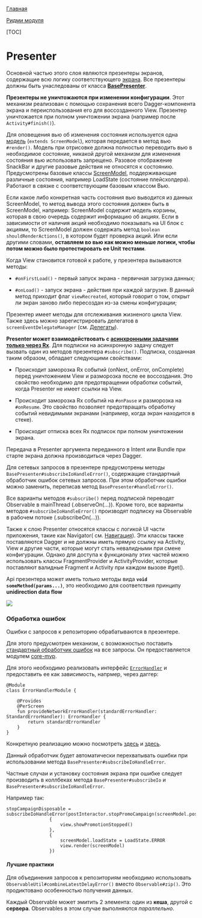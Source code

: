 [Главная](../../docs/main.md)

[Ридми модуля](../README.md)

[TOC]

# Presenter

Основной частью этого слоя являются презентеры экранов,
содержащие всю логику соответствующего [экрана][view].
Все презентеры должны быть унаследованы от класса [**BasePresenter**][base].

**Презентеры не уничтожаются при изменении конфигурации**.
Этот механизм реализован с помощью сохранения всего Dagger-компонента
экрана и переиспользования его для воссозданного View.
Презентер уничтожается при полном уничтожении экрана (например после `Activity#finish()`).

Для оповещения вью об изменения состояния используется одна [модель][model]
(`extends ScreenModel`),
которая передается в метод вью `#render()`. Модель при отрисовке должна
полностью переводить вью в необходимое состояние,
никакой другой механизм для изменения состояния вью использовать запрещено.
Разовое отображение SnackBar и другие разовые действия не относятся к состоянию.
Предусмотрены базовые классы [ScreenModel][model],
поддерживающие различные состояния, например LoadState (состояние плейсхолдера).
Работают в связке с соответствующим базовым классом Вью.

Если какое либо конкретная часть состояния вью выводится из данных ScreenModel,
то метод вывода этого состояния должен быть в ScreenModel,
например: ScreenModel содержит модель корзины, которая в свою очередь
содержит информацию об акциях.
Если в зависимости от наличия акций необходимо показывать на UI блок с акциями,
то ScreenModel должен содержать метод `boolean shouldRenderActions()`,
в котором будет проверка акций.
Или если другими словами, **оставляем во вью как можно меньше логики,
чтобы потом можно было протестировать ее Unit тестами**.

Когда View становится готовой к работе, у презентера вызываются методы:

- `#onFirstLoad()` - первый запуск экрана - первичная загрузка данных;

- `#onLoad()` - запуск экрана - действия при каждой загрузке. В данный метод
приходит флаг `viewRecreated`, который говорит о том, открыт ли экран заново либо
пересоздан из-за смены конфигурации;

Презентер имеет методы для отслеживания жизненого цикла View. Также здесь
можно зарегистрировать делегатов в `screenEventDelegateManager` (см. [Делегаты][delegates]).

**Presenter может взаимодействовать с [асинхронными задачами только через Rx][async]**.
Для подписки на асинхронную задачу следует вызвать один из методов презентера `#subscribe()`.
Подписка, созданная таким образом, обладает следующими свойствами:

- Происходит заморозка Rx событий (onNext, onError, onComplete)
перед уничтожением View и разморозка после ее воссоздания.
Это свойство необходимо для предотвращении обработки событий,
когда Presenter не имеет ссылки на View.

- Происходит заморозка Rx событий на `#onPause` и разморозка на `#onResume`.
Это свойство позволяет предотвращать обработку событий невидимыми экранами
(например, когда экран находится в стеке).

- Происходит отписка всех Rx подписок при полном уничтожении экрана.

Передача в Presenter аргумента переданного в Intent или Bundle
при старте экрана должна производиться через Dagger.

Для сетевых запросов в презентере предусмотрены методы `BasePresenter#subscribeIoHandleError()`,
содержащие стандартный обработчик ошибок сетевых запросов.
При этом обработчик ошибки можно заменить, переписав метод `BasePresenter#handleError()`.

Все варианты методов `#subscribe()` перед подпиской переводят Observable
в mainThread (.observeOn(...)).
Кроме того, все варианты методов `#subscribeIoHandleError()`
производят подписку на Observable в рабочем потоке (.subscribeOn(...)).

Также к слою Presenter относятся классы с логикой UI части приложения,
такие как Navigator( см. [Навигация][nav]).
Эти классы также поставляются Dagger и не должны иметь прямую ссылку на Activity,
View и другие части, которые могут стать невалидными при смене конфигурации.
Однако для доступа к функционалу этих частей можно использовать классы FragmentProvider и
ActivityProvider, которые поставляют валидные Fragment и Activity при каждом вызове #get().

Api презентера может иметь только методы вида **`void someMethod(params...)`**,
это необходимо для соответствия принципу **unidirection data flow**

![](https://preview.ibb.co/jpCbUp/unidirect_dataflow.png)



### Обработка ошибок

Ошибки с запросов к репозиторию обрабатываются в презентере.

Для этого предусмотрен механизм, с возможностью поставить [стандартный обработчик
ошибок][handler] на все запросы. Он предоставляется модулем [core-mvp][mvp].

Для этого необходимо реализовать интерфейс [`ErrorHandler`][handler] и предоставить
ее как зависимость, напрмер, через даггер:
```
@Module
class ErrorHandlerModule {

    @Provides
    @PerScreen
    fun provideNetworkErrorHandler(standardErrorHandler: StandardErrorHandler): ErrorHandler {
        return standardErrorHandler
    }
}
```

Конкретную реализацию можно посмотреть [здесь][ex1] и [здесь][ex2].

Данный обработчик будет автоматически перехватывать ошибки при использовании
метода `BasePresenter#subscribeIoHandleError`.

Частные случаи и установку состояния экрана при ошибке следует производить
в коллбеках метода `BasePresenter#subscribeIo` и `BasePresenter#subscribeIoHandleError`.

Например так:

```
stopCampaignDisposable = subscribeIoHandleError(postInteractor.stopPromoCampaign(screenModel.postId),
                {
                    view.showPromotionStopped()
                },
                {
                    screenModel.loadState = LoadState.ERROR
                    view.render(screenModel)
                })
```


#### Лучшие практики

Для объединения запросов к репозиториям необходимо использовать
`ObservableUtil#combineLatestDelayError()` вместо `Observable#zip()`.
Это продиктовано особенностью получения данных.

Каждый Observable может эмитить 2 элемента: один из **кеша**, другой с **сервера**.
Observables в этом случае выполняются *параллельно*.

[base]: ../src/main/java/ru/surfstudio/android/core/mvp/presenter/BasePresenter.java
[view]: view.md
[model]: screen_model.md
[delegates]: ../../core-ui/README.md
[nav]: ../../docs/ui/navigation.md
[async]: ../../docs/common/async.md
[mvp]: ../README.md
[handler]: ../src/main/java/ru/surfstudio/android/core/mvp/error/ErrorHandler.java
[ex1]: ../../template/base/src/main/java/ru/surfstudio/standard/base/error/NetworkErrorHandler.kt
[ex2]: ../../template/base-ui/src/main/java/ru/surfstudio/standard/base_ui/error/StandardErrorHandler.kt